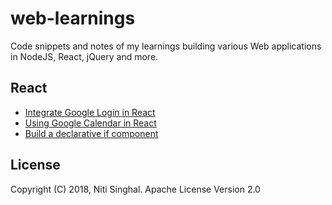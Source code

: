 # web-learnings

Code snippets and notes of my learnings building various Web applications
in NodeJS, React, jQuery and more.

## React

* [Integrate Google Login in React](https://github.com/nsinghal12/react-learnings/blob/master/2018/09-sep/react-google-login.md)
* [Using Google Calendar in React](https://github.com/nsinghal12/react-learnings/blob/master/2018/09-sep/react-google-calendar.md)
* [Build a declarative if component](https://github.com/nsinghal12/web-learnings/blob/master/2018/09-sep/declarative-if-component.md)

## License

Copyright (C) 2018, Niti Singhal. Apache License Version 2.0
